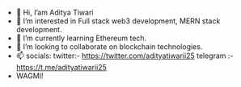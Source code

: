 - 👋 Hi, I’am Aditya Tiwari
- 👀 I’m interested in Full stack web3 development, MERN stack development.
- 🌱 I’m currently learning Ethereum tech.
- 💞️ I’m looking to collaborate on blockchain technologies.
- 📫 socials: twitter:- https://twitter.com/adityatiwarii25 telegram :- https://t.me/adityatiwarii25
- WAGMI!

<!---
aaditya25052002/aaditya25052002 is a ✨ special ✨ repository because its `README.md` (this file) appears on your GitHub profile.
You can click the Preview link to take a look at your changes.
--->
